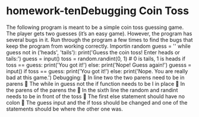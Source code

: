 # homework-tenDebugging Coin Toss
The following program is meant to be a simple coin toss guessing game. The player gets two guesses (it’s an easy game). However, the program has several bugs in it. Run through the program a few times to find the bugs that keep the program from working correctly.
Importin  random
guess = ''
while guess not in ('heads', 'tails'):
    print('Guess the coin toss! Enter heads or tails:')
    guess = input()
toss = random.randint(0, 1) # 0 is tails, 1 is heads
if toss == guess:
    print('You got it!')
else:
    print('Nope! Guess again!')
    guesss = input()
    if toss == guess:
       print('You got it!')
    else:
        print('Nope. You are really bad at this game.')
Debugging:
	In line two the two parens need to be in parens
	The while in guess not the if function needs to be I in place
	In the parens of the parens the 
	In the sixth line the random and randint needs to be in front of the toss
	The first else statement should have no colon
	The guess input and the if toss should be changed and one of the statements should be where the other one was.
